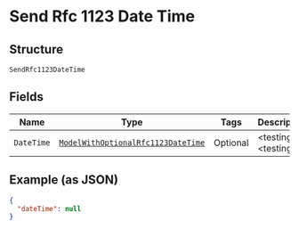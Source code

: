 
# Send Rfc 1123 Date Time

## Structure

`SendRfc1123DateTime`

## Fields

| Name | Type | Tags | Description | Getter | Setter |
|  --- | --- | --- | --- | --- | --- |
| `DateTime` | [`ModelWithOptionalRfc1123DateTime`](/doc/models/model-with-optional-rfc-1123-date-time.md) | Optional | &lt;testing&gt; &lt;testing&gt; | ModelWithOptionalRfc1123DateTime getDateTime() | setDateTime(ModelWithOptionalRfc1123DateTime dateTime) |

## Example (as JSON)

```json
{
  "dateTime": null
}
```


